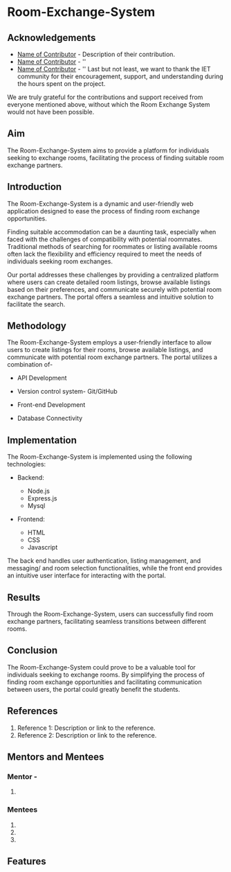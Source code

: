 # Room-Exchange-System

## Acknowledgements

- [Name of Contributor](link-to-profile) - Description of their contribution.
- [Name of Contributor](link-to-profile) - ''
- [Name of Contributor](link-to-profile) - ''
Last but not least, we want to thank the IET community for their encouragement, support, and understanding during the hours spent on the project.

We are truly grateful for the contributions and support received from everyone mentioned above, without which the Room Exchange System would not have been possible.

## Aim

The Room-Exchange-System aims to provide a platform for individuals seeking to exchange rooms, facilitating the process of finding suitable room exchange partners.

## Introduction

The Room-Exchange-System is a dynamic and user-friendly web application designed to ease the process of finding room exchange opportunities.

Finding suitable accommodation can be a daunting task, especially when faced with the challenges of compatibility with potential roommates. Traditional methods of searching for roommates or listing available rooms often lack the flexibility and efficiency required to meet the needs of individuals seeking room exchanges.

Our portal addresses these challenges by providing a centralized platform where users can create detailed room listings, browse available listings based on their preferences, and communicate securely with potential room exchange partners. The portal offers a seamless and intuitive solution to facilitate the search.



## Methodology

The Room-Exchange-System employs a user-friendly interface to allow users to create listings for their rooms, browse available listings, and communicate with potential room exchange partners. The portal utilizes a combination of-

- API Development

- Version control system- Git/GitHub

- Front-end Development

- Database Connectivity
 

## Implementation

The Room-Exchange-System is implemented using the following technologies:

- Backend:
  - Node.js
  - Express.js
  - Mysql

- Frontend:
  - HTML
  - CSS 
  - Javascript

The back end handles user authentication, listing management, and messaging/ and room selection functionalities, while the front end provides an intuitive user interface for interacting with the portal.

## Results

Through the Room-Exchange-System, users can successfully find room exchange partners, facilitating seamless transitions between different rooms. 

## Conclusion

The Room-Exchange-System could prove to be a valuable tool for individuals seeking to exchange rooms. By simplifying the process of finding room exchange opportunities and facilitating communication between users, the portal could greatly benefit the students.

## References

1. Reference 1: Description or link to the reference.
2. Reference 2: Description or link to the reference.


## Mentors and Mentees

### Mentor - 
1. 
### Mentees
1. 
2. 
3. 

## Features









